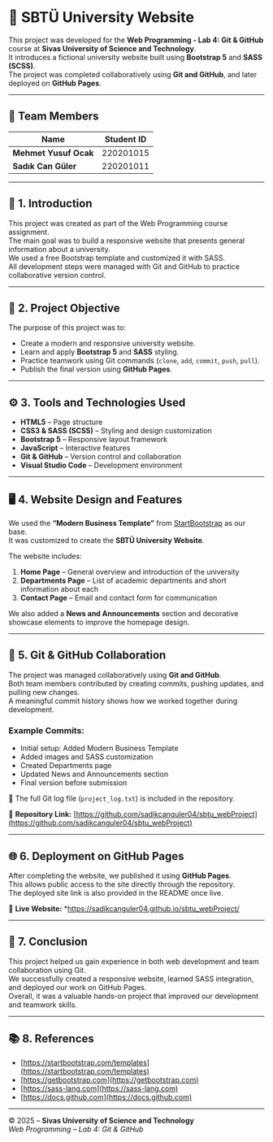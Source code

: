 # 🏫 SBTÜ University Website

This project was developed for the **Web Programming - Lab 4: Git & GitHub** course at **Sivas University of Science and Technology**.  
It introduces a fictional university website built using **Bootstrap 5** and **SASS (SCSS)**.  
The project was completed collaboratively using **Git and GitHub**, and later deployed on **GitHub Pages**.

---

## 👥 Team Members

| Name | Student ID |
|------|-------------|
| **Mehmet Yusuf Ocak** | 220201015 |
| **Sadık Can Güler**   | 220201011 |

---

## 📘 1. Introduction

This project was created as part of the Web Programming course assignment.  
The main goal was to build a responsive website that presents general information about a university.  
We used a free Bootstrap template and customized it with SASS.  
All development steps were managed with Git and GitHub to practice collaborative version control.

---

## 🎯 2. Project Objective

The purpose of this project was to:
- Create a modern and responsive university website.  
- Learn and apply **Bootstrap 5** and **SASS** styling.  
- Practice teamwork using Git commands (`clone`, `add`, `commit`, `push`, `pull`).  
- Publish the final version using **GitHub Pages**.

---

## ⚙️ 3. Tools and Technologies Used

- **HTML5** – Page structure  
- **CSS3 & SASS (SCSS)** – Styling and design customization  
- **Bootstrap 5** – Responsive layout framework  
- **JavaScript** – Interactive features  
- **Git & GitHub** – Version control and collaboration  
- **Visual Studio Code** – Development environment  

---

## 🖥️ 4. Website Design and Features

We used the **“Modern Business Template”** from [StartBootstrap](https://startbootstrap.com/template/modern-business) as our base.  
It was customized to create the **SBTÜ University Website**.

The website includes:
1. **Home Page** – General overview and introduction of the university  
2. **Departments Page** – List of academic departments and short information about each  
3. **Contact Page** – Email and contact form for communication  

We also added a **News and Announcements** section and decorative showcase elements to improve the homepage design.

---

## 🔁 5. Git & GitHub Collaboration

The project was managed collaboratively using **Git and GitHub**.  
Both team members contributed by creating commits, pushing updates, and pulling new changes.  
A meaningful commit history shows how we worked together during development.

### Example Commits:
- Initial setup: Added Modern Business Template  
- Added images and SASS customization  
- Created Departments page  
- Updated News and Announcements section  
- Final version before submission  

📄 The full Git log file (`project_log.txt`) is included in the repository.

🔗 **Repository Link:** [https://github.com/sadikcanguler04/sbtu_webProject](https://github.com/sadikcanguler04/sbtu_webProject)

---

## 🌐 6. Deployment on GitHub Pages

After completing the website, we published it using **GitHub Pages**.  
This allows public access to the site directly through the repository.  
The deployed site link is also provided in the README once live.

🔗 **Live Website:** *https://sadikcanguler04.github.io/sbtu_webProject/

---

## 🧩 7. Conclusion

This project helped us gain experience in both web development and team collaboration using Git.  
We successfully created a responsive website, learned SASS integration, and deployed our work on GitHub Pages.  
Overall, it was a valuable hands-on project that improved our development and teamwork skills.

---

## 📚 8. References

- [https://startbootstrap.com/templates](https://startbootstrap.com/templates)  
- [https://getbootstrap.com](https://getbootstrap.com)  
- [https://sass-lang.com](https://sass-lang.com)  
- [https://docs.github.com](https://docs.github.com)

---

© 2025 – **Sivas University of Science and Technology**  
*Web Programming – Lab 4: Git & GitHub*
